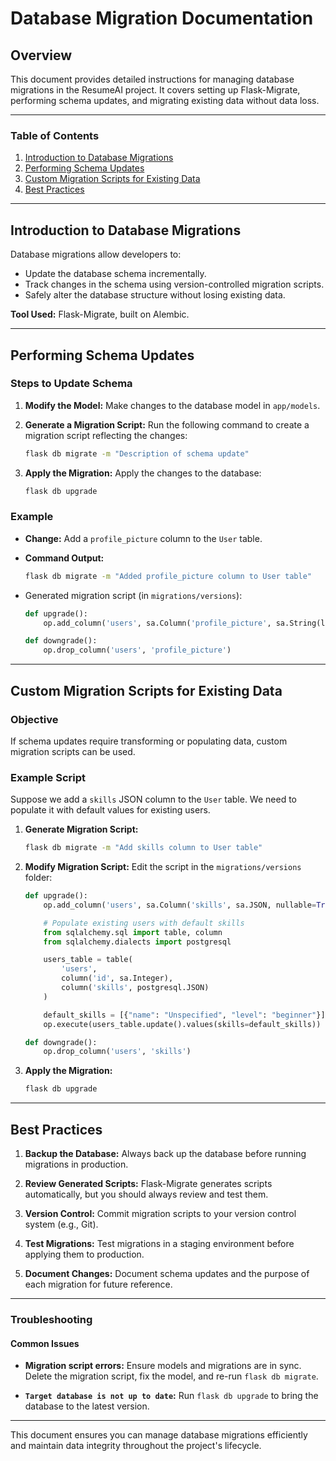 # Database Migration Documentation

## Overview
This document provides detailed instructions for managing database migrations in the ResumeAI project. It covers setting up Flask-Migrate, performing schema updates, and migrating existing data without data loss.

---

### Table of Contents
1. [Introduction to Database Migrations](#introduction-to-database-migrations)
2. [Performing Schema Updates](#performing-schema-updates)
3. [Custom Migration Scripts for Existing Data](#custom-migration-scripts-for-existing-data)
4. [Best Practices](#best-practices)

---

## Introduction to Database Migrations
Database migrations allow developers to:
- Update the database schema incrementally.
- Track changes in the schema using version-controlled migration scripts.
- Safely alter the database structure without losing existing data.

**Tool Used:** Flask-Migrate, built on Alembic.

---

## Performing Schema Updates

### Steps to Update Schema
1. **Modify the Model:**
   Make changes to the database model in `app/models`.

2. **Generate a Migration Script:**
   Run the following command to create a migration script reflecting the changes:
   ```bash
   flask db migrate -m "Description of schema update"
   ```

3. **Apply the Migration:**
   Apply the changes to the database:
   ```bash
   flask db upgrade
   ```

### Example
- **Change:** Add a `profile_picture` column to the `User` table.
- **Command Output:**
  ```bash
  flask db migrate -m "Added profile_picture column to User table"
  ```

- Generated migration script (in `migrations/versions`):
    ```python
    def upgrade():
        op.add_column('users', sa.Column('profile_picture', sa.String(length=200), nullable=True))
    
    def downgrade():
        op.drop_column('users', 'profile_picture')
    ```

---

## Custom Migration Scripts for Existing Data

### Objective
If schema updates require transforming or populating data, custom migration scripts can be used.

### Example Script
Suppose we add a `skills` JSON column to the `User` table. We need to populate it with default values for existing users.

1. **Generate Migration Script:**
   ```bash
   flask db migrate -m "Add skills column to User table"
   ```

2. **Modify Migration Script:**
   Edit the script in the `migrations/versions` folder:
   ```python
   def upgrade():
       op.add_column('users', sa.Column('skills', sa.JSON, nullable=True))

       # Populate existing users with default skills
       from sqlalchemy.sql import table, column
       from sqlalchemy.dialects import postgresql

       users_table = table(
           'users',
           column('id', sa.Integer),
           column('skills', postgresql.JSON)
       )

       default_skills = [{"name": "Unspecified", "level": "beginner"}]
       op.execute(users_table.update().values(skills=default_skills))

   def downgrade():
       op.drop_column('users', 'skills')
   ```

3. **Apply the Migration:**
   ```bash
   flask db upgrade
   ```

---

## Best Practices

1. **Backup the Database:**
   Always back up the database before running migrations in production.

2. **Review Generated Scripts:**
   Flask-Migrate generates scripts automatically, but you should always review and test them.

3. **Version Control:**
   Commit migration scripts to your version control system (e.g., Git).

4. **Test Migrations:**
   Test migrations in a staging environment before applying them to production.

5. **Document Changes:**
   Document schema updates and the purpose of each migration for future reference.

---

### Troubleshooting

#### Common Issues
- **Migration script errors:**
  Ensure models and migrations are in sync. Delete the migration script, fix the model, and re-run `flask db migrate`.

- **`Target database is not up to date`:**
  Run `flask db upgrade` to bring the database to the latest version.

---

This document ensures you can manage database migrations efficiently and maintain data integrity throughout the project's lifecycle.